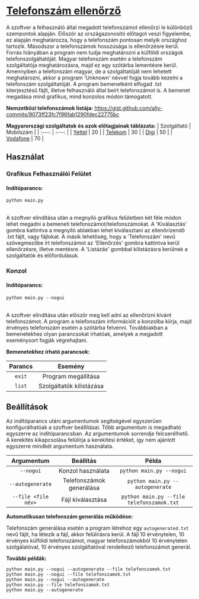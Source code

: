 # [Telefonszám ellenőrző](https://github.com/kovacs-balazs/gyvakk-telefonszam)

A szoftver a felhasználó által megadott telefonszámot ellenőrzi le különböző szempontok alapján. Először az országazonosító előtagot veszi figyelembe, ez alapján meghatározza, hogy a telefonszám pontosan melyik országhoz tartozik. Másodszor a telefonszámok hosszúsága is ellenőrzésre kerül. Forrás hiányában a program nem tudja meghatározni a külföldi országok telefonszolgáltatóját. Magyar telefonszám esetén a telefonszám szolgáltatója meghatározásra, majd ez egy szótárba lementésre kerül. Amennyiben a telefonszám magyar, de a szolgáltatóját nem lehetett meghatározni, akkor a program 'Unknown' névvel fogja tovább kezelni a telefonszám szolgáltatóját. A program bemenetként elfogad .txt kiterjesztésű fájlt, illetve felhasználó által beírt telefonszámot is. A bemenet megadása mind grafikus, mind konzolos módon támogatott. 

**Nemzetközi telefonszámok listája:**
https://gist.github.com/ally-commits/9073ff23fc7f96fab1290fdec22775bc

**Magyarországi szolgáltatok és azok előtagjainak táblázata:**
| Szolgáltató | Mobilszám |
| :---: | :---: |
| [Yettel](https://www.yettel.hu/) | 20 |
| [Telekom](https://www.telekom.hu/) | 30 |
| [Digi](https://digi.hu/) | 50 |
| [Vodafone](https://www.vodafone.hu/) | 70 |

## Használat

### Grafikus Felhasználói Felület
#### Indítóparancs:
```
python main.py
```
</br>
A szoftver elindítása után a megnyíló grafikus felületben két féle módon lehet megadni a bemeneti telefonszámot/telefonszámokat. A 'Kiválasztás' gombra kattintva a megnyíló ablakban lehet kiválasztani az ellenőrizendő .txt fájlt, vagy fájlokat. A másik lehetőség, hogy a 'Telefonszám' nevű szövegmezőbe írt telefonszámot az 'Ellenőrzés' gombra kattintva kerül ellenőrzésre, illetve mentésre. A 'Listázás' gombbal kilistázásra kerülnek a szolgáltatók és előfordulásuk.

### Konzol
#### Indítóparancs:
```
python main.py --nogui
```
</br>
A szoftver elindítása után először meg kell adni az ellenőrizni kívánt telefonszámot. A program a telefonszám információit a konzolba kiírja, majd érvényes telefonszám esetén a szótárba felvenni. Továbbiakban a bemenetekhez olyan parancsokat írhatóak, amelyek a megadott eseménysort fogják végrehajtani.

**Bemenetekhez írható parancsok:**

| Parancs | Esemény |
| :-------: | :-------: |
| `exit` | Program megállítása |
| `list` | Szolgáltatók kilistázása |

## Beállítások

Az indítóparancs utáni argumentumok segítségével egyszerűen konfigurálhatóak a szoftver beállításai. Több argumentum is megadható egyszerre az indítóparancsban. Az argumentumok sorrendje felcserélhető. A kerekítés kikapcsolása felülírja a kerekítési értéket, így nem ajánlott egyszerre mindkét argumentum használata.

| Argumentum | Beállítás | Példa |
| :---: | :---: | :---: |
| `--nogui` | Konzol használata | `python main.py --nogui` |
| `--autogenerate` | Telefonszámok generálása | `python main.py --autogenerate` |
| `--file <file név>` | Fájl kiválasztása | `python main.py --file telefonszamok.txt` |

**Automatikusan telefonszám generálás működése:**

Telefonszám generálása esetén a program létrehoz egy `autogenerated.txt` nevű fájlt, ha létezik a fájl, akkor felülírásra kerül. A fájl 10 érvénytelen, 10 érvényes külföldi telefonszámot, magyar telefonszámokból 10 érvénytelen szolgálatóval, 10 érvényes szolgáltatóval rendelkező telefonszámot generál.

**További példák:**
```
python main.py --nogui --autogenerate --file telefonszamok.txt
python main.py --nogui --file telefonszamok.txt
python main.py --nogui --autogenerate
python main.py --file telefonszamok.txt
python main.py --autogenerate
```


